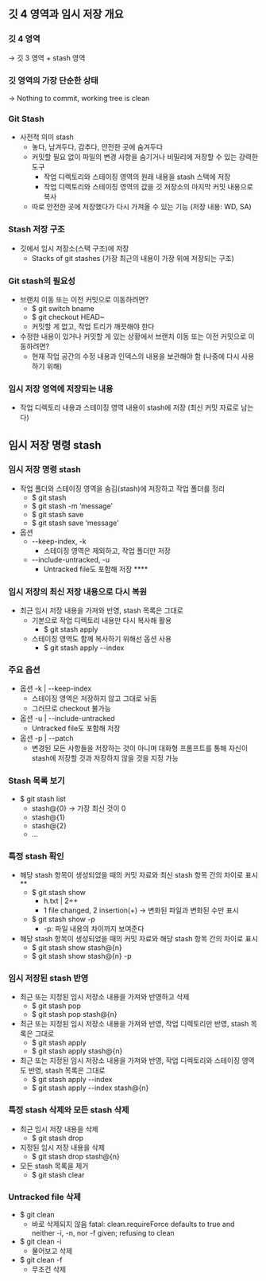## 깃 4 영역과 임시 저장 개요

### 깃 4 영역
→ 깃 3 영역 + stash 영역

### 깃 영역의 가장 단순한 상태
→ Nothing to commit, working tree is clean

### Git Stash
- 사전적 의미 stash
    - 놓다, 남겨두다, 감추다, 안전한 곳에 숨겨두다
    - 커밋할 필요 없이 파일의 변경 사항을 숨기거나 비밀리에 저장할 수 있는 강력한 도구
        - 작업 디렉토리와 스테이징 영역의 원래 내용을 stash 스택에 저장
        - 작업 디렉토리와 스테이징 영역의 값을 깃 저장소의 마지막 커밋 내용으로 복사
    - 따로 안전한 곳에 저장했다가 다시 가져올 수 있는 기능 (저장 내용: WD, SA)

### Stash 저장 구조
- 깃에서 임시 저장소(스택 구조)에 저장
    - Stacks of git stashes (가장 최근의 내용이 가장 위에 저장되는 구조)

### Git stash의 필요성
- 브랜치 이동 또는 이전 커밋으로 이동하려면?
    - $ git switch bname
    - $ git checkout HEAD~
    - 커밋할 게 없고, 작업 트리가 깨끗해야 한다
- 수정한 내용이 있거나 커밋할 게 있는 상황에서 브랜치 이동 또는 이전 커밋으로 이동하려면?
    - 현재 작업 공간의 수정 내용과 인덱스의 내용을 보관해야 함 (나중에 다시 사용하기 위해)

### 임시 저장 영역에 저장되는 내용
- 작업 디렉토리 내용과 스테이징 영역 내용이 stash에 저장 (최신 커밋 자료로 남는다)

## 임시 저장 명령 stash

### 임시 저장 명령 stash
- 작업 폴더와 스테이징 영역을 숨김(stash)에 저장하고 작업 폴더를 정리
    - $ git stash
    - $ git stash -m ‘message’
    - $ git stash save
    - $ git stash save ‘message’
- 옵션
    - --keep-index, -k
        - 스테이징 영역은 제외하고, 작업 폴더만 저장
    - --include-untracked, -u
        - Untracked file도 포함해 저장  ****

### 임시 저장의 최신 저장 내용으로 다시 복원

- 최근 임시 저장 내용을 가져와 반영, stash 목록은 그대로
    - 기본으로 작업 디렉토리 내용만 다시 복사해 활용
        - $ git stash apply
    - 스테이징 영역도 함께 복사하기 위해선 옵션 사용
        - $ git stash apply --index

### 주요 옵션
- 옵션 -k | --keep-index
    - 스테이징 영역은 저장하지 않고 그대로 놔둠
    - 그러므로 checkout 불가능
- 옵션 -u | --include-untracked
    - Untracked file도 포함해 저장
- 옵션 -p | --patch
    - 변경된 모든 사항들을 저장하는 것이 아니며 대화형 프롬프트를 통해 자신이 stash에 저장할 것과 저장하지 않을 것을 지정 가능

### Stash 목록 보기
- $ git stash list
    - stash@{0} → 가장 최신 것이 0
    - stash@{1}
    - stash@{2}
    - …

### 특정 stash 확인
- 해당 stash 항목이 생성되었을 때의 커밋 자료와 최신 stash 항목 간의 차이로 표시**
    - $ git stash show
        - h.txt | 2++
        - 1 file changed, 2 insertion(+) → 변화된 파일과 변화된 수만 표시
    - $ git stash show -p
        - -p: 파일 내용의 차이까지 보여준다
- 해당 stash 항목이 생성되었을 때의 커밋 자료와 해당 stash 항목 간의 차이로 표시
    - $ git stash show stash@{n}
    - $ git stash show stash@{n} -p

### 임시 저장된 stash 반영
- 최근 또는 지정된 임시 저장소 내용을 가져와 반영하고 삭제
    - $ git stash pop
    - $ git stash pop stash@{n}
- 최근 또는 지정된 임시 저장소 내용을 가져와 반영, 작업 디렉토리만 반영, stash 목록은 그대로
    - $ git stash apply
    - $ git stash apply stash@{n}
- 최근 또는 지정된 임시 저장소 내용을 가져와 반영, 작업 디렉토리와 스테이징 영역도 반영, stash 목록은 그대로
    - $ git stash apply --index
    - $ git stash apply --index stash@{n}

### 특정 stash 삭제와 모든 stash 삭제
- 최근 임시 저장 내용을 삭제
    - $ git stash drop
- 지정된 임시 저장 내용을 삭제
    - $ git stash drop stash@{n}
- 모든 stash 목록을 제거
    - $ git stash clear

### Untracked file 삭제
- $ git clean
    - 바로 삭제되지 않음
      fatal: clean.requireForce defaults to true and neither -i, -n, nor -f given; refusing to clean 
- $ git clean -i
    - 물어보고 삭제
- $ git clean -f
    - 무조건 삭제

